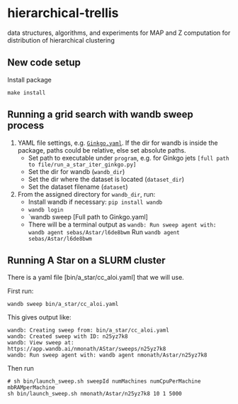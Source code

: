 # hierarchical-trellis
data structures, algorithms, and experiments for MAP and Z computation for distribution of hierarchical clustering

## New code setup

Install package

```
make install
```

## Running a grid search with wandb sweep process
1. YAML file settings, e.g. [`Ginkgo.yaml`](bin/a_star). If the dir for wandb is inside the package, paths could be relative, else set absolute paths.  
	- Set path to executable under `program`, e.g. for Ginkgo jets `[full path to file/run_a_star_iter_ginkgo.py]`
	- Set the dir for wandb (`wandb_dir`)
	- Set the dir where the dataset is located (`dataset_dir`)
	- Set the dataset filename (`dataset`)
2. From the assigned directory for `wandb_dir`, run:
	- Install wandb if necessary: `pip install wandb`
	- `wandb login`
	- `wandb sweep [Full path to Ginkgo.yaml]
	- There will be a terminal output as `wandb: Run sweep agent with: wandb agent sebas/Astar/l6de8bwm`
	  Run `wandb agent sebas/Astar/l6de8bwm`



## Running A Star on a SLURM cluster

There is a yaml file [bin/a_star/cc_aloi.yaml] that we will use.

First run:

```
wandb sweep bin/a_star/cc_aloi.yaml
```

This gives output like:

```
wandb: Creating sweep from: bin/a_star/cc_aloi.yaml
wandb: Created sweep with ID: n25yz7k8
wandb: View sweep at: https://app.wandb.ai/nmonath/AStar/sweeps/n25yz7k8
wandb: Run sweep agent with: wandb agent nmonath/Astar/n25yz7k8
```

Then run

```
# sh bin/launch_sweep.sh sweepId numMachines numCpuPerMachine mbRAMperMachine
sh bin/launch_sweep.sh nmonath/Astar/n25yz7k8 10 1 5000
```